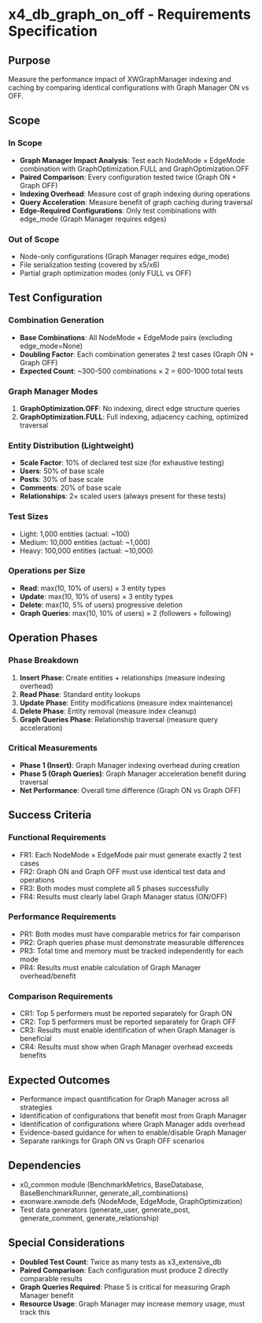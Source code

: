 # x4_db_graph_on_off - Requirements Specification

## Purpose
Measure the performance impact of XWGraphManager indexing and caching by comparing identical configurations with Graph Manager ON vs OFF.

## Scope

### In Scope
- **Graph Manager Impact Analysis**: Test each NodeMode × EdgeMode combination with GraphOptimization.FULL and GraphOptimization.OFF
- **Paired Comparison**: Every configuration tested twice (Graph ON + Graph OFF)
- **Indexing Overhead**: Measure cost of graph indexing during operations
- **Query Acceleration**: Measure benefit of graph caching during traversal
- **Edge-Required Configurations**: Only test combinations with edge_mode (Graph Manager requires edges)

### Out of Scope
- Node-only configurations (Graph Manager requires edge_mode)
- File serialization testing (covered by x5/x6)
- Partial graph optimization modes (only FULL vs OFF)

## Test Configuration

### Combination Generation
- **Base Combinations**: All NodeMode × EdgeMode pairs (excluding edge_mode=None)
- **Doubling Factor**: Each combination generates 2 test cases (Graph ON + Graph OFF)
- **Expected Count**: ~300-500 combinations × 2 = 600-1000 total tests

### Graph Manager Modes
1. **GraphOptimization.OFF**: No indexing, direct edge structure queries
2. **GraphOptimization.FULL**: Full indexing, adjacency caching, optimized traversal

### Entity Distribution (Lightweight)
- **Scale Factor**: 10% of declared test size (for exhaustive testing)
- **Users**: 50% of base scale
- **Posts**: 30% of base scale
- **Comments**: 20% of base scale
- **Relationships**: 2× scaled users (always present for these tests)

### Test Sizes
- Light: 1,000 entities (actual: ~100)
- Medium: 10,000 entities (actual: ~1,000)
- Heavy: 100,000 entities (actual: ~10,000)

### Operations per Size
- **Read**: max(10, 10% of users) × 3 entity types
- **Update**: max(10, 10% of users) × 3 entity types
- **Delete**: max(10, 5% of users) progressive deletion
- **Graph Queries**: max(10, 10% of users) × 2 (followers + following)

## Operation Phases

### Phase Breakdown
1. **Insert Phase**: Create entities + relationships (measure indexing overhead)
2. **Read Phase**: Standard entity lookups
3. **Update Phase**: Entity modifications (measure index maintenance)
4. **Delete Phase**: Entity removal (measure index cleanup)
5. **Graph Queries Phase**: Relationship traversal (measure query acceleration)

### Critical Measurements
- **Phase 1 (Insert)**: Graph Manager indexing overhead during creation
- **Phase 5 (Graph Queries)**: Graph Manager acceleration benefit during traversal
- **Net Performance**: Overall time difference (Graph ON vs Graph OFF)

## Success Criteria

### Functional Requirements
- FR1: Each NodeMode × EdgeMode pair must generate exactly 2 test cases
- FR2: Graph ON and Graph OFF must use identical test data and operations
- FR3: Both modes must complete all 5 phases successfully
- FR4: Results must clearly label Graph Manager status (ON/OFF)

### Performance Requirements
- PR1: Both modes must have comparable metrics for fair comparison
- PR2: Graph queries phase must demonstrate measurable differences
- PR3: Total time and memory must be tracked independently for each mode
- PR4: Results must enable calculation of Graph Manager overhead/benefit

### Comparison Requirements
- CR1: Top 5 performers must be reported separately for Graph ON
- CR2: Top 5 performers must be reported separately for Graph OFF
- CR3: Results must enable identification of when Graph Manager is beneficial
- CR4: Results must show when Graph Manager overhead exceeds benefits

## Expected Outcomes
- Performance impact quantification for Graph Manager across all strategies
- Identification of configurations that benefit most from Graph Manager
- Identification of configurations where Graph Manager adds overhead
- Evidence-based guidance for when to enable/disable Graph Manager
- Separate rankings for Graph ON vs Graph OFF scenarios

## Dependencies
- x0_common module (BenchmarkMetrics, BaseDatabase, BaseBenchmarkRunner, generate_all_combinations)
- exonware.xwnode.defs (NodeMode, EdgeMode, GraphOptimization)
- Test data generators (generate_user, generate_post, generate_comment, generate_relationship)

## Special Considerations
- **Doubled Test Count**: Twice as many tests as x3_extensive_db
- **Paired Comparison**: Each configuration must produce 2 directly comparable results
- **Graph Queries Required**: Phase 5 is critical for measuring Graph Manager benefit
- **Resource Usage**: Graph Manager may increase memory usage, must track this

